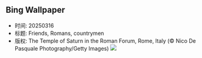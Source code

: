 ## Bing Wallpaper
- 时间: 20250316
- 标题: Friends, Romans, countrymen
- 版权: The Temple of Saturn in the Roman Forum, Rome, Italy (© Nico De Pasquale Photography/Getty Images)
![](https://cn.bing.com/th?id=OHR.ForumRomanum_EN-US9379132630_UHD.jpg&rf=LaDigue_UHD.jpg&pid=hp&w=3840&h=2160&rs=1&c=4)
